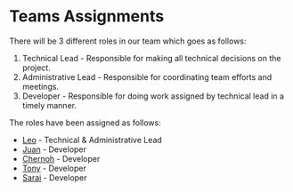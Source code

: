 # Teams Assignments
There will be 3 different roles in our team which goes as follows:
1. Technical Lead - Responsible for making all technical decisions on the project.
2. Administrative Lead - Responsible for coordinating team efforts and meetings.
3. Developer - Responsible for doing work assigned by technical lead in a timely manner.

The roles have been assigned as follows:
- [Leo](../resumes/Leo_Resume.md) - Technical & Administrative Lead
- [Juan](../resumes/Juan_Resume.md) - Developer
- [Chernoh](../resumes/Chernoh_Resume.md) - Developer
- [Tony](../resumes/Tony_Resume.md) - Developer
- [Sarai](../resumes/Sarai_Resume.md) - Developer